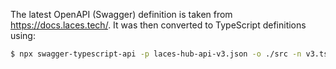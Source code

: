 The latest OpenAPI (Swagger) definition is taken from https://docs.laces.tech/.
It was then converted to TypeScript definitions using:

```bash
$ npx swagger-typescript-api -p laces-hub-api-v3.json -o ./src -n v3.ts
```
